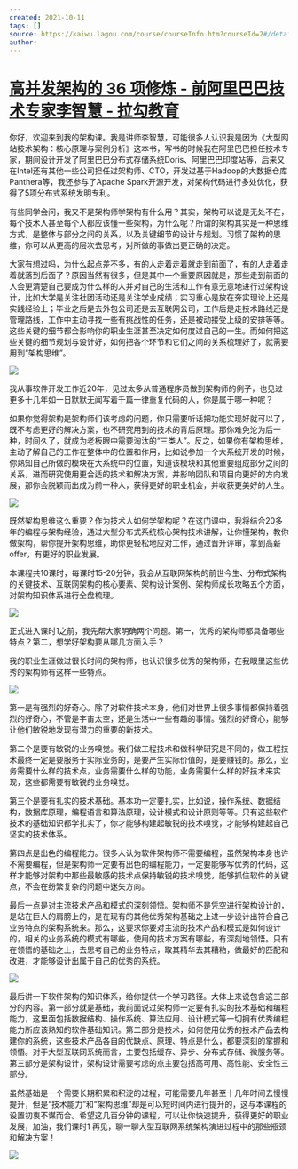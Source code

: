 ```yaml
---
created: 2021-10-11
tags: []
source: https://kaiwu.lagou.com/course/courseInfo.htm?courseId=2#/detail/pc?id=16
author: 
---
```


# [高并发架构的 36 项修炼 - 前阿里巴巴技术专家李智慧 - 拉勾教育](https://kaiwu.lagou.com/course/courseInfo.htm?courseId=2#/detail/pc?id=16)


你好，欢迎来到我的架构课。我是讲师李智慧，可能很多人认识我是因为《大型网站技术架构：核心原理与案例分析》这本书，写书的时候我在阿里巴巴担任技术专家，期间设计开发了阿里巴巴分布式存储系统Doris、阿里巴巴印度站等，后来又在Intel还有其他一些公司担任过架构师、CTO，开发过基于Hadoop的大数据仓库Panthera等，我还参与了Apache Spark开源开发，对架构代码进行多处优化，获得了5项分布式系统发明专利。

有些同学会问，我又不是架构师学架构有什么用？其实，架构可以说是无处不在，每个技术人甚至每个人都应该懂一些架构，为什么呢？所谓的架构其实是一种思维方式，是整体与部分之间的关系，以及关键细节的设计与规划。习惯了架构的思维，你可以从更高的层次去思考，对所做的事做出更正确的决定。

大家有想过吗，为什么起点差不多，有的人走着走着就走到前面了，有的人走着走着就落到后面了？原因当然有很多，但是其中一个重要原因就是，那些走到前面的人会更清楚自己要成为什么样的人并对自己的生活和工作有意无意地进行过架构设计，比如大学是关注社团活动还是关注学业成绩；实习重心是放在夯实理论上还是实践经验上；毕业之后是去外包公司还是去互联网公司，工作后是走技术路线还是管理路线，工作中主动寻找一些有挑战性的任务，还是被动接受上级的安排等等。这些关键的细节都会影响你的职业生涯甚至决定如何度过自己的一生。而如何把这些关键的细节规划与设计好，如何把各个环节和它们之间的关系梳理好了，就需要用到“架构思维”。

![](http://s0.lgstatic.com/i/image2/M01/89/EE/CgoB5l13OceAD_R0AABVUi9IQDo200.png) 

我从事软件开发工作近20年，见过太多从普通程序员做到架构师的例子，也见过更多十几年如一日默默无闻写着千篇一律重复代码的人，你是属于哪一种呢？

如果你觉得架构是架构师们该考虑的问题，你只需要听话把功能实现好就可以了，既不考虑更好的解决方案，也不研究用到的技术的背后原理。那你难免沦为后一种，时间久了，就成为老板眼中需要淘汰的“三类人”。反之，如果你有架构思维，主动了解自己的工作在整体中的位置和作用，比如说参加一个大系统开发的时候，你熟知自己所做的模块在大系统中的位置，知道该模块和其他重要组成部分之间的关系，进而研究使用更合适的技术和解决方案，并影响团队和项目向更好的方向发展，那你会脱颖而出成为前一种人，获得更好的职业机会，并收获更美好的人生。

![](http://s0.lgstatic.com/i/image2/M01/89/EE/CgoB5l13OceAbspDAADUZqZSA0E780.png)

既然架构思维这么重要？作为技术人如何学架构呢？在这门课中，我将结合20多年的编程与架构经验，通过大型分布式系统核心架构技术讲解，让你懂架构，教你做架构，帮你提升架构思维，助你更轻松地应对工作，通过晋升评审，拿到高薪offer，有更好的职业发展。

本课程共10课时，每课时15-20分钟，我会从互联网架构的前世今生、分布式架构的关键技术、互联网架构的核心要素、架构设计案例、架构师成长攻略五个方面，对架构知识体系进行全盘梳理。

![](http://s0.lgstatic.com/i/image2/M01/8A/0D/CgotOV13OciAXvSkAAB96HNGhGs726.png)

正式进入课时1之前，我先帮大家明确两个问题。第一，优秀的架构师都具备哪些特点？第二，想学好架构要从哪几方面入手？

我的职业生涯做过很长时间的架构师，也认识很多优秀的架构师，在我眼里这些优秀的架构师有这样一些特点。

![](http://s0.lgstatic.com/i/image2/M01/89/EE/CgoB5l13OciABpFTAACHhoTvceg450.png)

第一是有强烈的好奇心。除了对软件技术本身，他们对世界上很多事情都保持着强烈的好奇心，不管是宇宙太空，还是生活中一些有趣的事情。强烈的好奇心，能够让他们敏锐地发现有潜力的重要的新技术。

第二个是要有敏锐的业务嗅觉。我们做工程技术和做科学研究是不同的，做工程技术最终一定是要服务于实际业务的，是要产生实际价值的，是要赚钱的。那么，业务需要什么样的技术点，业务需要什么样的功能，业务需要什么样的好技术来实现，这些都需要有敏锐的业务嗅觉。  

第三个是要有扎实的技术基础。基本功一定要扎实，比如说，操作系统、数据结构，数据库原理，编程语言和算法原理，设计模式和设计原则等等。只有这些软件技术的基础知识都学扎实了，你才能够构建起敏锐的技术嗅觉，才能够构建起自己坚实的技术体系。

第四点是出色的编程能力。很多人认为软件架构师不需要编程，虽然架构本身也许不需要编程，但是架构师一定要有出色的编程能力，一定要能够写优秀的代码，这样才能够对架构中那些最敏感的技术点保持敏锐的技术嗅觉，能够抓住软件的关键点，不会在纷繁复杂的问题中迷失方向。

最后一点是对主流技术产品和模式的深刻领悟。架构师不是凭空进行架构设计的，是站在巨人的肩膀上的，是在现有的其他优秀架构基础之上进一步设计出符合自己业务特点的架构系统来。那么，这要求你要对主流的技术产品和模式是如何设计的，相关的业务系统的模式有哪些，使用的技术方案有哪些，有深刻地领悟。只有在领悟的基础之上，去思考自己的业务特点，取其精华去其糟粕，做最好的匹配和改进，才能够设计出属于自己的优秀的系统。

![](http://s0.lgstatic.com/i/image2/M01/89/EE/CgoB5l13OciADqF9AABctuW6NQs281.png)

最后讲一下软件架构的知识体系，给你提供一个学习路径。大体上来说包含这三部分的内容。第一部分就是基础，我前面说过架构师一定要有扎实的技术基础和编程能力，这里面包括数据结构、操作系统、算法应用、设计模式等一切拥有优秀编程能力所应该熟知的软件基础知识。第二部分是技术，如何使用优秀的技术产品去构建你的系统，这些技术产品各自的优缺点、原理、特点是什么，都要深刻的掌握和领悟。对于大型互联网系统而言，主要包括缓存、异步、分布式存储、微服务等。第三部分是架构设计，架构设计需要考虑的点主要包括高可用、高性能、安全性三部分。 

虽然基础是一个需要长期积累和积淀的过程，可能需要几年甚至十几年时间去慢慢提升，但是“技术能力”和“架构思维”却是可以短时间内进行提升的，这与本课程的设置初衷不谋而合。希望这几百分钟的课程，可以让你快速提升，获得更好的职业发展，加油，我们课时1 再见，聊一聊大型互联网系统架构演进过程中的那些瓶颈和解决方案！

![](http://s0.lgstatic.com/i/image2/M01/AA/F2/CgotOV3U2PCAH3XOAANgcx48avk772.jpg)
